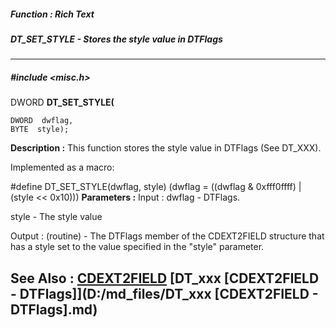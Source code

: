 ##### Function : Rich Text
##### DT_SET_STYLE - Stores the style value in DTFlags
---
##### #include <misc.h>
DWORD **DT_SET_STYLE(**

	DWORD  dwflag,
	BYTE  style);
**Description :**
This function stores the style value in DTFlags (See DT_XXX).

Implemented as a macro:

#define DT_SET_STYLE(dwflag, style) (dwflag = ((dwflag & 0xfff0ffff) | (style 
<< 0x10)))
**Parameters :**
Input :
dwflag  -  DTFlags.

style  -  The style value

Output :
(routine)  -  The DTFlags member of the CDEXT2FIELD structure that has a style set to the value specified in the "style" parameter.


**See Also :**
[CDEXT2FIELD](D:/md_files/CDEXT2FIELD.md)
[DT_xxx [CDEXT2FIELD - DTFlags]](D:/md_files/DT_xxx [CDEXT2FIELD - DTFlags].md)
---
